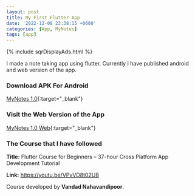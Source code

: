```yaml
---
layout: post
title: My First Flutter App
date: '2022-12-08 23:38:15 +0600'
categories: [App, MyNotes]
tags: [app]
---
```


{% include sqrDisplayAds.html %}

I made a note taking app using flutter. Currently I have published android and web version of the app.

### Download APK For Android

[MyNotes 1.0](https://github.com/ReactiveX22/MyNotes/releases){:target="_blank"}

### Visit the Web Version of the App

[MyNotes 1.0 Web](https://reactivex22.github.io/mynotesapp/){:target="_blank"}

### The Course that I have followed

**Title:** Flutter Course for Beginners – 37-hour Cross Platform App Development Tutorial

**Link:** <https://youtu.be/VPvVD8t02U8>

Course developed by **Vandad Nahavandipoor**.
